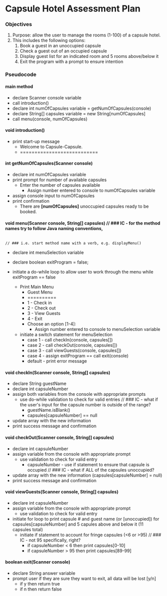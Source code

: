 # Capsule Hotel Assessment Plan

### Objectives
1. Purpose: allow the user to manage the rooms (1-100) of a capsule hotel.
2. This includes the following options:
    1. Book a guest in an unoccupied capsule
    2. Check a guest out of an occupied capsule
    3. Display guest list for an indicated room and 5 rooms above/below it
    4. Exit the program with a prompt to ensure intention

### Pseudocode

#### main method
* declare Scanner console variable
* call introduction()
* declare int numOfCapsules variable = getNumOfCapsules(console)
* declare String[] capsules variable = new String[numOfCapsules]
* call menu(console, numOfCapsules)
    
#### void introduction()
* print start-up message
    * Welcome to Capsule-Capsule.
    * ===========================
    
#### int getNumOfCapsules(Scanner console)
* declare int numOfCapsules variable
* print prompt for number of available capsules
    * Enter the number of capsules available
        * Assign number entered to console to numOfCapsules variable
* assign console input to numOfCapsules
* print confirmation
    * There are **[numOfCapsules]** unoccupied capsules ready to be booked.
    
#### void menu(Scanner console, String[] capsules)                              // ### IC - for the method names try to follow Java naming conventions, 
                                                                                // ### i.e. start method name with a verb, e.g. displayMenu()
* declare int menuSelection variable
* declare boolean exitProgram = false;

* initiate a do-while loop to allow user to work through the menu while exitProgram == false
    * Print Main Menu
        * Guest Menu
        * ==========
        * 1 - Check in
        * 2 - Check out
        * 3 - View Guests
        * 4 - Exit
        * Choose an option [1-4]:
            * Assign number entered to console to menuSelection variable
    * initiate a switch statement for menuSelection
        * case 1 - call checkIn(console, capsules[])
        * case 2 - call checkOut(console, capsules[])
        * case 3 - call viewGuests(console, capsules[])
        * case 4 - assign exitProgram == call exit(console)
        * default - print error message
    
#### void checkIn(Scanner console, String[] capsules)
* declare String guestName
* declare int capsuleNumber
* assign both variables from the console with appropriate prompts
    * use do-while validation to check for valid entries                        // ### IC - what if the user's input for the capsule number is outside of the range?
        * guestName.isBlank()
        * capsules[capsuleNumber] == null
* update array with the new information
* print success message and confirmation

#### void checkOut(Scanner console, String[] capsules)
* declare int capsuleNumber
* assign variable from the console with appropriate prompt
    * use validation to check for valid entry
        * capsuleNumber - use if statement to ensure that capsule is occupied   // ### IC - what if ALL of the capsules unoccupied? 
* update array with the new information (capsules[capsuleNumber] = null)
* print success message and confirmation

#### void viewGuests(Scanner console, String[] capsules)
* declare int capsuleNumber
* assign variable from the console with appropriate prompt
    * use validation to check for valid entry
* initiate for loop to print capsule # and guest name (or [unoccupied]) for capsules[capsuleNumber] and 5 capules above and below it (11 capsules total)
    * initiate if statement to account for fringe capsules (<6 or >95)      // ### IC - not 95 specifically, right? 
        * if capsuleNumber < 6 then print capsules[0-10]
        * if capsuleNumber > 95 then print capsules[89-99]

#### boolean exit(Scanner console)
* declare String answer variable
* prompt user if they are sure they want to exit, all data will be lost [y/n]
    * if y then return true
    * if n then return false
